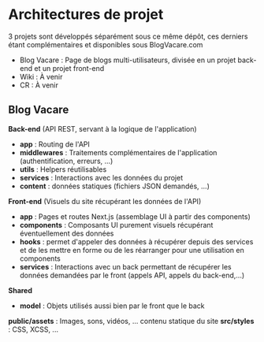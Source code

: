 # Architectures de projet

3 projets sont développés séparément sous ce même dépôt, ces derniers étant complémentaires et disponibles sous BlogVacare.com
- Blog Vacare : Page de blogs multi-utilisateurs, divisée en un projet back-end et un projet front-end
- Wiki : À venir
- CR : À venir

## Blog Vacare

__**Back-end**__ (API REST, servant à la logique de l'application)
- **app** : Routing de l'API
- **middlewares** : Traitements complémentaires de l'application (authentification, erreurs, ...)
- **utils** : Helpers réutilisables
- **services** : Interactions avec les données du projet
- **content** : données statiques (fichiers JSON demandés, ...)

__**Front-end**__ (Visuels du site récupérant les données de l'API) 
- **app** : Pages et routes Next.js (assemblage UI à partir des components)
- **components** : Composants UI purement visuels récupérant éventuellement des données
- **hooks** : permet d'appeler des données à récupérer depuis des services et de les mettre en forme ou de les réarranger pour une utilisation en components
- **services** : Interactions avec un back permettant de récupérer les données demandées par le front (appels API, appels du back-end,...)

__**Shared**__ 
- **model** : Objets utilisés aussi bien par le front que le back

**public/assets** : Images, sons, vidéos, ... contenu statique du site
**src/styles** : CSS, XCSS, ...
